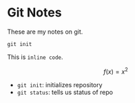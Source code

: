 # Git Notes

These are my notes on git.

```
git init
```

This is `inline code`.

$$ f(x) = x^2$$

* `git init`: initializes repository
* `git status`: tells us status of repo
